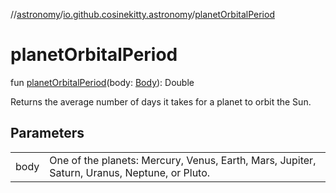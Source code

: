//[astronomy](../../index.md)/[io.github.cosinekitty.astronomy](index.md)/[planetOrbitalPeriod](planet-orbital-period.md)

# planetOrbitalPeriod

fun [planetOrbitalPeriod](planet-orbital-period.md)(body: [Body](-body/index.md)): Double

Returns the average number of days it takes for a planet to orbit the Sun.

## Parameters

| | |
|---|---|
| body | One of the planets: Mercury, Venus, Earth, Mars, Jupiter, Saturn, Uranus, Neptune, or Pluto. |
